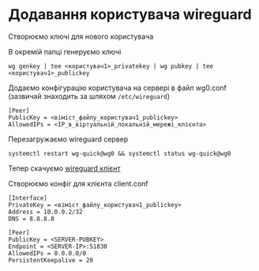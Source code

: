 # Додавання користувача wireguard

Створюємо ключі для нового користувача

В окремій папці генеруємо ключі

```shell
wg genkey | tee <користувач1>_privatekey | wg pubkey | tee <користувач1>_publickey
```

Додаємо конфігурацію користувача на сервері в файл wg0.conf 
(зазвичай знаходить за шляхом `/etc/wireguard`)

```shell
[Peer]
PublicKey = <віміст_файлу_користувач1_publickey>
AllowedIPs = <IP_в_віртуальній_локальній_мережі_клієнта>
```

Перезагружаємо wireguard сервер

```shell
systemctl restart wg-quick@wg0 && systemctl status wg-quick@wg0
```

Тепер скачуємо [wireguard клієнт](https://www.wireguard.com/install/)


Створюємо конфіг для клієнта client.conf

```shell
[Interface]
PrivateKey = <віміст_файлу_користувач1_publickey>
Address = 10.0.0.2/32
DNS = 8.8.8.8

[Peer]
PublicKey = <SERVER-PUBKEY>
Endpoint = <SERVER-IP>:51830
AllowedIPs = 0.0.0.0/0
PersistentKeepalive = 20
```
